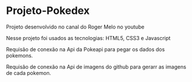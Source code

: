 # Projeto-Pokedex

Projeto desenvolvido no canal do Roger Melo no youtube

Nesse projeto foi usados as tecnologias: HTML5, CSS3 e Javascript

Requisão de conexão na Api da Pokeapi para pegar os dados dos pokemons.

Requisão de conexão na Api de imagens do github para gerarr as imagens de cada pokemon.
